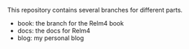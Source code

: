This repository contains several branches for different parts.

+ book: the branch for the Relm4 book
+ docs: the docs for Relm4
+ blog: my personal blog
